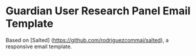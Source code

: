 # Guardian User Research Panel Email Template

Based on [Salted] (https://github.com/rodriguezcommaj/salted), a responsive email template.
